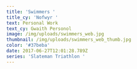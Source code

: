 ```yaml
---
title: 'Swimmers '
title_cy: 'Nofwyr '
text: Personal Work
text_cy: Gwaith Personol
image: /img/uploads/swimmers_web.jpg
thumbnail: /img/uploads/swimmers_web_thumb.jpg
color: '#37beba'
date: 2017-06-27T12:01:28.789Z
series: 'Slateman Triathlon '
---
```





